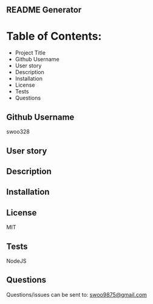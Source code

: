 ## README Generator
  
  # Table of Contents:
  * Project Title
  * Github Username
  * User story 
  * Description
  * Installation
  * License
  * Tests
  * Questions

  ## Github Username
  swoo328

  ## User story 
  

  ## Description
  

  ## Installation
  

  ## License
  MIT

  ## Tests
  NodeJS

  ## Questions
  Questions/issues can be sent to: swoo9875@gmail.com
